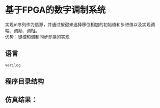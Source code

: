  # 基于FPGA的数字调制系统  
  实现m序列作为信源，并通过按键来选择移位相加的初始值和步进值以及实现调幅、调频、调相。  
  优势：键控和调制同步却换的实现
 ## 语言  
    verilog
 ## 程序目录结构
 ## 仿真结果：
